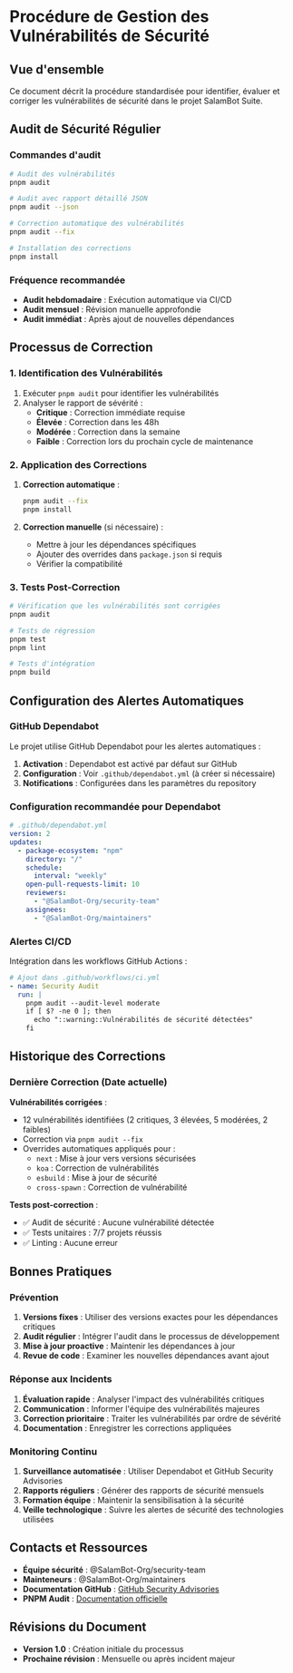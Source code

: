 # Procédure de Gestion des Vulnérabilités de Sécurité

## Vue d'ensemble

Ce document décrit la procédure standardisée pour identifier, évaluer et corriger les vulnérabilités de sécurité dans le projet SalamBot Suite.

## Audit de Sécurité Régulier

### Commandes d'audit

```bash
# Audit des vulnérabilités
pnpm audit

# Audit avec rapport détaillé JSON
pnpm audit --json

# Correction automatique des vulnérabilités
pnpm audit --fix

# Installation des corrections
pnpm install
```

### Fréquence recommandée

- **Audit hebdomadaire** : Exécution automatique via CI/CD
- **Audit mensuel** : Révision manuelle approfondie
- **Audit immédiat** : Après ajout de nouvelles dépendances

## Processus de Correction

### 1. Identification des Vulnérabilités

1. Exécuter `pnpm audit` pour identifier les vulnérabilités
2. Analyser le rapport de sévérité :
   - **Critique** : Correction immédiate requise
   - **Élevée** : Correction dans les 48h
   - **Modérée** : Correction dans la semaine
   - **Faible** : Correction lors du prochain cycle de maintenance

### 2. Application des Corrections

1. **Correction automatique** :
   ```bash
   pnpm audit --fix
   pnpm install
   ```

2. **Correction manuelle** (si nécessaire) :
   - Mettre à jour les dépendances spécifiques
   - Ajouter des overrides dans `package.json` si requis
   - Vérifier la compatibilité

### 3. Tests Post-Correction

```bash
# Vérification que les vulnérabilités sont corrigées
pnpm audit

# Tests de régression
pnpm test
pnpm lint

# Tests d'intégration
pnpm build
```

## Configuration des Alertes Automatiques

### GitHub Dependabot

Le projet utilise GitHub Dependabot pour les alertes automatiques :

1. **Activation** : Dependabot est activé par défaut sur GitHub
2. **Configuration** : Voir `.github/dependabot.yml` (à créer si nécessaire)
3. **Notifications** : Configurées dans les paramètres du repository

### Configuration recommandée pour Dependabot

```yaml
# .github/dependabot.yml
version: 2
updates:
  - package-ecosystem: "npm"
    directory: "/"
    schedule:
      interval: "weekly"
    open-pull-requests-limit: 10
    reviewers:
      - "@SalamBot-Org/security-team"
    assignees:
      - "@SalamBot-Org/maintainers"
```

### Alertes CI/CD

Intégration dans les workflows GitHub Actions :

```yaml
# Ajout dans .github/workflows/ci.yml
- name: Security Audit
  run: |
    pnpm audit --audit-level moderate
    if [ $? -ne 0 ]; then
      echo "::warning::Vulnérabilités de sécurité détectées"
    fi
```

## Historique des Corrections

### Dernière Correction (Date actuelle)

**Vulnérabilités corrigées** :
- 12 vulnérabilités identifiées (2 critiques, 3 élevées, 5 modérées, 2 faibles)
- Correction via `pnpm audit --fix`
- Overrides automatiques appliqués pour :
  - `next` : Mise à jour vers versions sécurisées
  - `koa` : Correction de vulnérabilités
  - `esbuild` : Mise à jour de sécurité
  - `cross-spawn` : Correction de vulnérabilité

**Tests post-correction** :
- ✅ Audit de sécurité : Aucune vulnérabilité détectée
- ✅ Tests unitaires : 7/7 projets réussis
- ✅ Linting : Aucune erreur

## Bonnes Pratiques

### Prévention

1. **Versions fixes** : Utiliser des versions exactes pour les dépendances critiques
2. **Audit régulier** : Intégrer l'audit dans le processus de développement
3. **Mise à jour proactive** : Maintenir les dépendances à jour
4. **Revue de code** : Examiner les nouvelles dépendances avant ajout

### Réponse aux Incidents

1. **Évaluation rapide** : Analyser l'impact des vulnérabilités critiques
2. **Communication** : Informer l'équipe des vulnérabilités majeures
3. **Correction prioritaire** : Traiter les vulnérabilités par ordre de sévérité
4. **Documentation** : Enregistrer les corrections appliquées

### Monitoring Continu

1. **Surveillance automatisée** : Utiliser Dependabot et GitHub Security Advisories
2. **Rapports réguliers** : Générer des rapports de sécurité mensuels
3. **Formation équipe** : Maintenir la sensibilisation à la sécurité
4. **Veille technologique** : Suivre les alertes de sécurité des technologies utilisées

## Contacts et Ressources

- **Équipe sécurité** : @SalamBot-Org/security-team
- **Mainteneurs** : @SalamBot-Org/maintainers
- **Documentation GitHub** : [GitHub Security Advisories](https://docs.github.com/en/code-security)
- **PNPM Audit** : [Documentation officielle](https://pnpm.io/cli/audit)

## Révisions du Document

- **Version 1.0** : Création initiale du processus
- **Prochaine révision** : Mensuelle ou après incident majeur